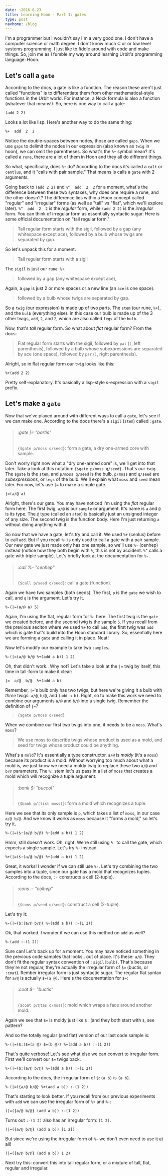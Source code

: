 ```yaml
---
date: ~2016.6.23
title: Learning Hoon - Part 1: gates
type: post
navhome: /blog
---
```


I'm a programmer but I wouldn't say I'm a very good one. I don't have a computer science or math degree. I don't know much C or or low level systems programming. I just like to fiddle around with code and make things. So, join me as I fumble my way around learning Urbit's programming language: Hoon.

## Let's call a `gate`

According to the docs, a gate is like a function. The reason these aren't just called "functions" is to differentiate them from other mathematical-style functions in the Urbit world. For instance, a Nock formula is also a function (whatever that means!). So, here is one way to call a gate:

```
(add 2 2)
```

Looks a lot like lisp. Here's another way to do the same thing:

```
%+  add  2  2
```

Notice the double-spaces between nodes, those are called `gaps`. When we use `gaps` to delimit the nodes in our expression (also known as `twig` in hoon), we can omit the parentheses. So what's the `%+` symbol mean? It's called a `rune`, there are a lot of them in Hoon and they all do different things.

So what, specifically, does `%+` do? According to the docs it's called a `calt` or `centlus`, and it "calls with pair sample." That means is calls a `gate` with 2 arguments.

Going back to `(add 2 2)` and `%^  add  2  2` for a moment, what's the difference between these two syntaxes, why does one require a rune, and the other doesn't? The difference lies within a Hoon concept called "regular" and "irregular" forms (as well as "tall" vs "flat", which we'll explore later). `%^  add  2  2` is the *regular* form, while `(add 2 2)` is the *irregular* form. You can think of irregular form as essentially syntactic sugar. Here is some official documentation on "tall regular form."

> Tall regular form starts with the sigil, followed by a gap (any whitespace except ace), followed by a bulb whose twigs are separated by gap.

So let's unpack this for a moment.

> Tall regular form starts with a sigil

The `sigil` is just our `rune`: `%+`.

> followed by a gap (any whitespace except ace),

Again, a `gap` is just 2 or more spaces or a new line (an `ace` is one space).

> followed by a bulb whose twigs are separated by gap.

So a `twig` (our expression) is made up of two parts. The `stem` (our rune, `%+`), and the `bulb` (everything else). In this case our bulb is made up of the 3 other twigs, `add`, `2`, and `2`, which are also called `legs` of the `bulb`.

Now, that's *tall* regular form. So what about *flat* regular form? From the docs:

> Flat regular form starts with the sigil, followed by `pal` (`(`, left parenthesis), followed by a bulb whose subexpressions are separated by ace (one space), followed by `par` (`)`, right parenthesis).

Alright, so in flat regular form our `twig` looks like this:

```
%+(add 2 2)
```

Pretty self-explanatory. It's basically a lisp-style s-expression with a `sigil` prefix.


## Let's make a `gate`

Now that we've played around with different ways to call a `gate`, let's see if we can make one. According to the docs there's a `sigil` (`stem`) called `:gate`.

> ###### :gate |= "bartis"
> `{$gate p/moss q/seed}`: form a gate, a dry one-armed core with sample.

Don't worry right now what a "dry one-armed core" is, we'll get into that later. Take a look at this notation: `{$gate p/moss q/seed}`. That's our `twig`. The `$gate` is the `stem`, and `p/moss q/seed` is the bulb. `p/moss` and `q/seed` are *subexpressions*, or `legs` of the bulb. We'll explain what `moss` and `seed` mean later. For now, let's use `|=` to make a simple gate.

```
|=(a/@ a)
```

Alright, there's our gate. You may have noticed I'm using the *flat* regular form here. The first twig, `a/@` is our `sample` or argument. It's name is `a` and `@` is its type. The `@` type (called an `atom`) is basically just an unsigned integer of any size. The second twig is the function body. Here I'm just returning `a` without doing anything with it.

So now that we have a gate, let's try and call it. We used `%+` (cenlus) before to call `add`. But if you recall `%+` is only used to call a gate with a pair sample. Our new gate we just made only has one sample, so we'll use `%-` (cenhep) instead (notice how they both begin with `%`, this is not by accident. `%^` calls a gate with triple sample). Let's briefly look at the documentation for `%-`.

> ###### :call %- "cenhep"
> `{$call p/seed q/seed}`: call a gate (function).

Again we have two samples (both seeds). The first, `p` is the `gate` we wish to call, and `q` is the argument. Let's try it.

```
%-(|=(a/@ a) 5)
```

Again, I'm using the flat, regular form for `%-` here. The first twig is the `gate` we created before, and the second twig is the sample `5`. If you recall from the previous seciton where we used `%+` to call `add`, the first twig was `add` which is gate that's build into the Hoon standard library. So, essentially here we are forming a `gate` and calling it in place. Neat!

Now let's modify our example to take two `samples`.

```
%-(|=(a/@ b/@ %+(add a b)) 1 2)
```

Oh, that didn't work.. Why not? Let's take a look at the `|=` twig by itself, this time in tall-form to make it clear:

```
|=  a/@  b/@  %+(add a b)
```

Remember, `|=`'s bulb only has two twigs, but here we're giving it a bulb with *three* twigs: `a/@`, `b/@`, and `(add a b)`. Right, so to make this work we need to combine our arguments `a/@` and `b/@` into a single twig. Remember the definition of `|=`?

> `{$gate p/moss q/seed}`

When we combine our first two twigs into one, it needs to be a `moss`. What's `moss`?

> We use moss to describe twigs whose product is used as a mold, and seed for twigs whose product could be anything.

What's a `mold`? It's essentially a type constructor. `a/@` is *moldy* (it's a `moss`) because its product is a mold. Without worrying too much about what a mold is, we just know we need a moldy twig to replace these two `a/@` and `b/@` parameters. The `%:` stem let's us pass in a list of `moss` that creates a mold which will recognize a tuple argument.

> ###### :bank $: "buccol"
> `{$bank p/(list moss)}`: form a mold which recognizes a tuple.

Here we see that its only sample is `p`, which takes a list of `moss`, in our case `a/@ b/@`. And we know it works as `moss` because it "forms a mold," so let's try it.

```
%-(|=($:(a/@ b/@) %+(add a b)) 1 2)
```

Hmm, still doesn't work. Oh, right. We're still using `%-` to call the gate, which expects a single sample. Let's try `%+` instead.

```
%+(|=($:(a/@ b/@) %+(add a b)) 1 2)
```

Great, it works! I wonder if we can still use `%-`. Let's try combining the two samples into a tuple, since our gate has a mold that recognizes tuples.  According to the docs, `:-` constructs a cell (2-tuple).

> ###### :cons :- "colhep"
> `{$cons p/seed q/seed}`: construct a cell (2-tuple).

Let's try it:

```
%-(|=($:(a/@ b/@) %+(add a b)) :-(1 2))
```

Ok, that worked. I wonder if we can use this method on `add` as well?

```
%-(add :-(1 2))
```

Sure can! Let's back up for a moment. You may have noticed something in the previous code samples that looks.. out of place. It's these: `a/@`. They don't fit the regular syntax convention of `:sigil(bulb)`. That's because they're not regular, they're actually the irregular form of `$=` (buctis, or `:coat`). Rember irregular form is just syntactic sugar. The regular flat syntax for `a/@` is actually `$=(a @)`. Here's the documentation for `$=`:

> ###### :coat $= "buctis"
> `{$coat p/@tas q/moss}`: mold which wraps a face around another mold.


Again we see that `$=` is moldy just like `$:` (and they both start with `$`, see pattern?

And so the totally regular (and flat) version of our last code sample is:

```
%-(|=($:($=(a @) $=(b @)) %+(add a b)) :-(1 2))
```

That's quite verbose! Let's see what else we can convert to irregular form. First we'll convert our `$=` twigs back.

```
%-(|=($:(a/@ b/@) %+(add a b)) :-(1 2))
```

According to the docs, the irregular form of `$:(a b)` is `{a b}`.

```
%-(|=({a/@ b/@} %+(add a b)) :-(1 2))
```

That's starting to look better. If you recall from our previous experiments with `add` we can use the irregular form of `%+` and `%-`:

```
(|=({a/@ b/@} (add a b)) :-(1 2))
```

Turns out `:-(1 2)` also has an irregular form: `[1 2]`.

```
(|=({a/@ b/@} (add a b)) [1 2])
```

But since we're using the irregular form of `%-` we don't even need to use it at all!

```
(|=({a/@ b/@} (add a b)) 1 2)
```

Next try this: convert this into tall regular form, or a mixture of tall, flat, regular and irregular.
